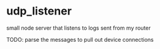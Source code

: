 # udp_listener
small node server that listens to logs sent from my router

TODO: parse the messages to pull out device connections
